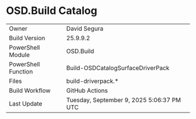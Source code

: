 ﻿# OSD.Build Catalog

| | |
|-|-|
| Owner | David Segura |
| Build Version | 25.9.9.2 |
| PowerShell Module | OSD.Build |
| PowerShell Function | Build-OSDCatalogSurfaceDriverPack |
| Files | build-driverpack.* |
| Build Workflow | GitHub Actions |
| Last Update | Tuesday, September 9, 2025 5:06:37 PM UTC |
